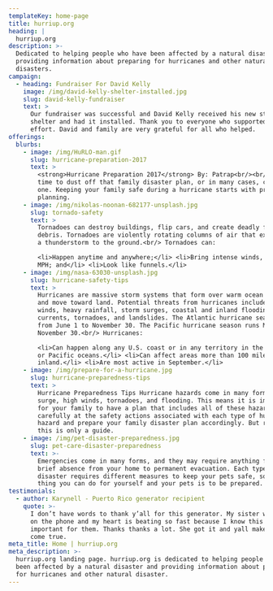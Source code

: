 ```yaml
---
templateKey: home-page
title: hurriup.org
heading: |
  hurriup.org
description: >-
  Dedicated to helping people who have been affected by a natural disaster and
  providing information about preparing for hurricanes and other natural
  disasters.
campaign:
  - heading: Fundraiser For David Kelly
    image: /img/david-kelly-shelter-installed.jpg
    slug: david-kelly-fundraiser
    text: >
      Our fundraiser was successful and David Kelly received his new storm
      shelter and had it installed. Thank you to everyone who supported this
      effort. David and family are very grateful for all who helped.
offerings:
  blurbs:
    - image: /img/HuRLO-man.gif
      slug: hurricane-preparation-2017
      text: >
        <strong>Hurricane Preparation 2017</strong> By: Patrap<br/><br/> It's
        time to dust off that family disaster plan, or in many cases, create
        one. Keeping your family safe during a hurricane starts with proper
        planning.
    - image: /img/nikolas-noonan-682177-unsplash.jpg
      slug: tornado-safety
      text: >
        Tornadoes can destroy buildings, flip cars, and create deadly flying
        debris. Tornadoes are violently rotating columns of air that extend from
        a thunderstorm to the ground.<br/> Tornadoes can:

        <li>Happen anytime and anywhere;</li> <li>Bring intense winds, over 200
        MPH; and</li> <li>Look like funnels.</li>
    - image: /img/nasa-63030-unsplash.jpg
      slug: hurricane-safety-tips
      text: >
        Hurricanes are massive storm systems that form over warm ocean waters
        and move toward land. Potential threats from hurricanes include powerful
        winds, heavy rainfall, storm surges, coastal and inland flooding, rip
        currents, tornadoes, and landslides. The Atlantic hurricane season runs
        from June 1 to November 30. The Pacific hurricane season runs May 15 to
        November 30.<br/> Hurricanes:

        <li>Can happen along any U.S. coast or in any territory in the Atlantic
        or Pacific oceans.</li> <li>Can affect areas more than 100 miles
        inland.</li> <li>Are most active in September.</li>
    - image: /img/prepare-for-a-hurricane.jpg
      slug: hurricane-preparedness-tips
      text: >
        Hurricane Preparedness Tips Hurricane hazards come in many forms; storm
        surge, high winds, tornadoes, and flooding. This means it is important
        for your family to have a plan that includes all of these hazards. Look
        carefully at the safety actions associated with each type of hurricane
        hazard and prepare your family disaster plan accordingly. But remember
        this is only a guide.
    - image: /img/pet-disaster-preparedness.jpg
      slug: pet-care-disaster-preparedness
      text: >-
        Emergencies come in many forms, and they may require anything from a
        brief absence from your home to permanent evacuation. Each type of
        disaster requires different measures to keep your pets safe, so the best
        thing you can do for yourself and your pets is to be prepared.
testimonials:
  - author: Karynell - Puerto Rico generator recipient
    quote: >-
      I don’t have words to thank y’all for this generator. My sister was crying
      on the phone and my heart is beating so fast because I know this is really
      important for them. Thanks thanks a lot. She got it and yall make a wish
      come true.
meta_title: Home | hurriup.org
meta_description: >-
  hurriup.org landing page. hurriup.org is dedicated to helping people who have
  been affected by a natural disaster and providing information about preparing
  for hurricanes and other natural disaster.
---
```


